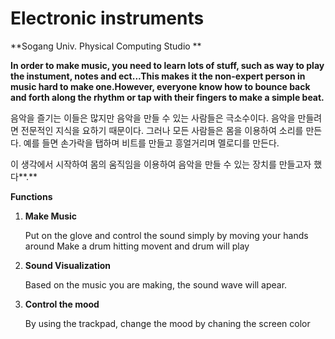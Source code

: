# Electronic instruments
**Sogang Univ. Physical Computing Studio **


**In order to make music, you need to learn lots of stuff, such as way to play the instument, notes and ect...This makes it the non-expert person in music hard to make one.However, everyone know how to bounce back and forth along the rhythm or tap with their fingers to make a simple beat.**

음악을 즐기는 이들은 많지만 음악을 만들 수 있는 사람들은 극소수이다. 음악을 만들려면 전문적인 지식을 요하기 때문이다. 그러나 모든 사람들은 몸을 이용하여 소리를 만든다. 예를 들면 손가락을 탭하며 비트를 만들고 흥얼거리며 멜로디를 만든다. 

이 생각에서 시작하여 몸의 움직임을 이용하여 음악을 만들 수 있는 장치를 만들고자 했다**.**

**Functions**

1. **Make Music**
    
    Put on the glove and control the sound simply by moving your hands around Make a drum hitting movent and drum will play
    
2. **Sound Visualization**
    
    Based on the music you are making, the sound wave will apear.
    
3. **Control the mood**
    
    By using the trackpad, change the mood by chaning the screen color
